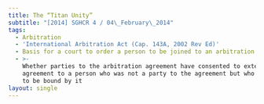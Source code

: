 ```yaml
---
title: The “Titan Unity”
subtitle: "[2014] SGHCR 4 / 04\_February\_2014"
tags:
  - Arbitration
  - 'International Arbitration Act (Cap. 143A, 2002 Rev Ed)'
  - Basis for a court to order a person to be joined to an arbitration
  - >-
    Whether parties to the arbitration agreement have consented to extend the
    agreement to a person who was not a party to the agreement but who accepts
    to be bound by it
layout: single
---
```


